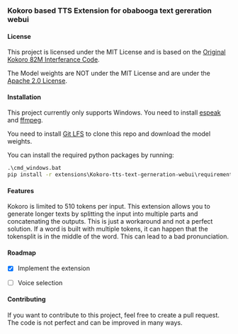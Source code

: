### Kokoro based TTS Extension for obabooga text gereration webui

#### License
This project is licensed under the MIT License and is based on the [Original Kokoro 82M Interferance Code](https://huggingface.co/hexgrad/Kokoro-82M).

The Model weights are NOT under the MIT License and are under the [Apache 2.0 License](https://huggingface.co/hexgrad/Kokoro-82M).

#### Installation
This project currently only supports Windows. 
You need to install [espeak](https://github.com/espeak-ng/espeak-ng/releases) and [ffmpeg](https://ffmpeg.org/download.html).

You need to install [Git LFS](https://git-lfs.github.com/) to clone this repo and download the model weights.

You can install the required python packages by running:
```cmd
.\cmd_windows.bat
pip install -r extensions\Kokoro-tts-text-gerneration-webui\requirements.txt
```

#### Features

Kokoro is limited to 510 tokens per input. This extension allows you to generate longer texts by splitting the input into multiple parts and concatenating the outputs.
This is just a workaround and not a perfect solution. If a word is built with multiple tokens, it can happen that the tokensplit is in the middle of the word. This can lead to a bad pronunciation.

#### Roadmap
- [x] Implement the extension
- [ ] Voice selection


#### Contributing
If you want to contribute to this project, feel free to create a pull request.
The code is not perfect and can be improved in many ways.
